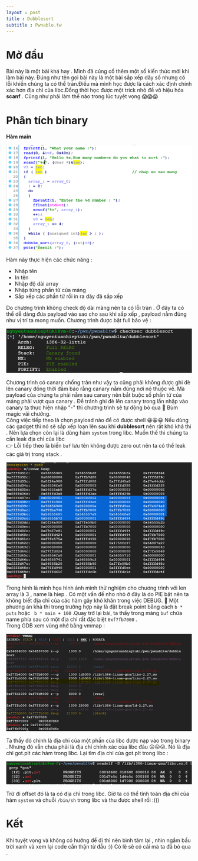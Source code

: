 ```yaml
---
layout : post 
title : Dubblesort 
subtitle : Pwnable.tw
---
```


# Mở đầu
Bài này là một bài khá hay . Mình đã củng cố thêm một số kiến thức mới khi làm bài này. Đúng như tên gọi bài này là một bài sắp xếp dãy số nhưng có lỗi khiến chúng ta có thể tràn.Điều mà mình học được là cách xác định chính xác hơn địa chỉ của libc.Đồng thời học được một trick nhỏ để vô hiệu hóa **scanf** . Cũng như phải làm thế nào trong lúc tuyệt vọng 😱😱😱 

# Phân tích binary  

**Hàm main**  

![hinh4](/Pwnable/pwnable.tw/dubblesort_/hinh4.PNG)  

Hàm này thực hiện các chức năng : 
 - Nhập tên  
 - In tên  
 - Nhập độ dài array  
 - Nhập từng phần tử của mảng  
 - Sắp xếp các phần tử rồi in ra dãy đã sắp xếp  

Do chương trình không check độ dài mảng nên ta có lỗi tràn . Ở đây ta có thể dễ dàng đưa payload vào sao cho sau khi sắp xếp , payload nằm đúng như vị trí ta mong muốn. 
Chương trình được bật full bảo vệ :  

![hinh5](/Pwnable/pwnable.tw/dubblesort_/hinh5.PNG)  

Chương trình có canary chống tràn như vậy ta cũng phải không được ghi đè lên canary đồng thời đảm bảo rằng canary nằm đúng nơi nó thuộc về. Mà payload của chúng ta phải nằm sau canary nên bắt buộc số phần tử của mảng phải vượt qua canary . Để tránh ghi đè lên canary trong lần nhập vào canary ta thực hiện nhập "-" thì chương trình sẽ tự động bỏ qua 💨 Bùm magic vãi chưởng.  
Công việc tiếp theo là chọn payload nào để có được shell 😀😀😀 Nếu dùng các gadget thì nó sẽ sắp xếp loạn lên sau khi **dubblesort** nên rất khó khả thi . Nên lựa chọn còn lại là dùng hàm ```system``` trong libc. Muốn thế thì chúng ta cần leak địa chỉ của libc  
👉 Lỗi tiếp theo là biến ```buf``` lưu tên không được zero out nên ta có thể leak các giá trị trong stack .  

![hinh1](/Pwnable/pwnable.tw/dubblesort_/hinh1.PNG)  

Trong hình là minh họa hình ảnh mình thử nghiệm cho chương trình với len array là 3 , name là hiep . Có một vấn đề nho nhỏ ở đây là do PIE bật nên ta không biết địa chỉ của các hàm gây khó khăn trong việc DEBUG. 😬 Một phương án khả thi trong trường hợp này là đặt break point bằng cách ```b * puts``` hoặc ``` b * main + 100``` .Quay trở lại bài, ta thấy trong mảng ```buf``` chứa name phía sau có một địa chỉ rất đặc biệt ```0xf7fb7000``` .  
Trong GDB xem vùng nhớ bằng vmmap :  

![hinh2](/Pwnable/pwnable.tw/dubblesort_/hinh2.PNG)  

Ta thấy đó chính là địa chỉ của một phần của libc được nạp vào trong binary . Nhưng đó vẫn chưa phải là địa chỉ chính xác của libc đâu 😛😛😛. Nó là địa chỉ got.plt các hàm trong libc. Lại tìm địa chỉ của got.plt trong libc  :  

![hinh3](/Pwnable/pwnable.tw/dubblesort_/hinh3.PNG)  

Trừ đi offset đó là ta có địa chỉ trong libc. Giờ ta có thể tính toán địa chỉ của hàm ```system``` và chuỗi ```/bin/sh``` trong libc và thu được shell rồi :))) 

# Kết  
Khi tuyệt vọng và không có hướng để đi thì nên bình tâm lại , nhìn ngắm bầu trời xanh và xem lại code cẩn thận từ đầu :)) Có lẽ sẽ có cái mà ta đã bỏ qua . 
